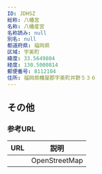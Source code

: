 ```yaml
---
ID: JDHSZ
総称: 八幡宮
名称: 八幡産宮
名称読み: null
別名: null
都道府県: 福岡県
区域: 宇美町
緯度: 33.5649804
経度: 130.5000814
郵便番号: 8112104
住所: 福岡県糟屋郡宇美町井野５３６
---
```


## その他

### 参考URL

| URL | 説明          |
| --- | ------------- |
|     | OpenStreetMap |
